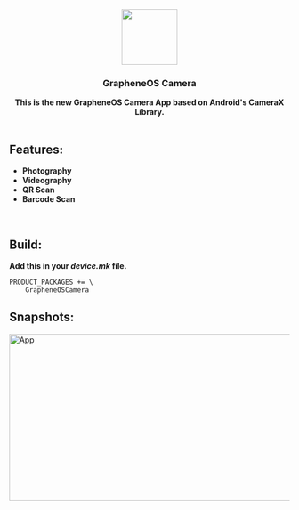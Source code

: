 <div align ="center">
<img src="https://raw.githubusercontent.com/bishwofic/GrapheneCamera/main/res/Icon.png" width="100"/>
<h3>GrapheneOS Camera</h3>
<b>This is the new GrapheneOS Camera App based on Android's CameraX Library.
</div><br>
<h2>Features:</h2>
    
- Photography
- Videography
- QR Scan
- Barcode Scan
<br>
<h2>Build:</h2>
Add this in your <i>device.mk</i> file.
</b>

```
PRODUCT_PACKAGES += \
    GrapheneOSCamera
```
    
<h2>Snapshots:</h2>
<img src="https://raw.githubusercontent.com/bishwofic/GrapheneCamera/main/res/Preview.png" alt="App" width="600" height="300" />
<br>
